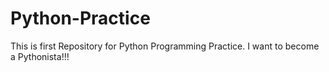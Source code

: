 # Python-Practice
This is first Repository for Python Programming Practice.
I want to become a Pythonista!!!
